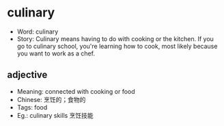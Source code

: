 # culinary

- Word: culinary
- Story: Culinary means having to do with cooking or the kitchen. If you go to culinary school, you're learning how to cook, most likely because you want to work as a chef.

## adjective

- Meaning: connected with cooking or food
- Chinese: 烹饪的；食物的
- Tags: food
- Eg.: culinary skills 烹饪技能

